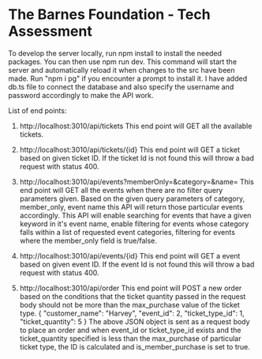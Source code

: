 # The Barnes Foundation - Tech Assessment


To develop the server locally, run npm install to install the needed packages. You can then use npm run dev. This command will start the server and automatically reload it when changes to the src have been made. Run "npm i pg" if you encounter a prompt to install it. I have added db.ts file to connect the database and also specify the username and password accordingly to make the API work.

List of end points:

1. http://localhost:3010/api/tickets This end point will GET all the available tickets.

2. http://localhost:3010/api/tickets/{id} This end point will GET a ticket based on given ticket ID. If the ticket Id is not found this will throw a bad request with status 400.

3. http://localhost:3010/api/events?memberOnly=&category=&name= This end point will GET all the events when there are no filter query parameters given. Based on the given query parameters of category, member_only, event name this API will return those particular events accordingly. This API will enable searching for events that have a given keyword in it's event name, enable filtering for events whose category falls within a list of requested event categories, filtering for events where the member_only field is true/false.

4. http://localhost:3010/api/events/{id} This end point will GET a event based on given event ID. If the event Id is not found this will throw a bad request with status 400.

5. http://localhost:3010/api/order This end point will POST a new order based on the conditions that the ticket quantity passed in the request body should not be more than the max_purchase value of the ticket type. 
{
    "customer_name": "Harvey",
    "event_id": 2,
    "ticket_type_id": 1,
    "ticket_quantity": 5
} 
The above JSON object is sent as a request body to place an order and when event_id or ticket_type_id exists and the ticket_quantity specified is less than the max_purchase of particular ticket type, the ID is calculated and is_member_purchase is set to true.

